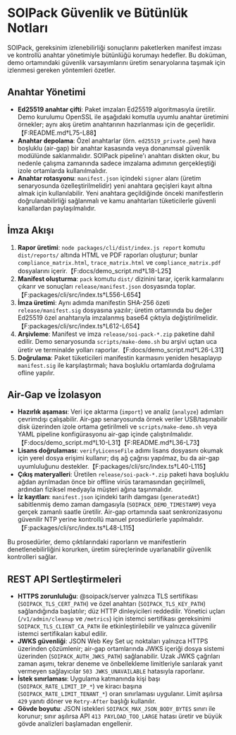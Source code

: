 # SOIPack Güvenlik ve Bütünlük Notları

SOIPack, gereksinim izlenebilirliği sonuçlarını paketlerken manifest imzası ve kontrollü anahtar yönetimiyle bütünlüğü korumayı hedefler. Bu doküman, demo ortamındaki güvenlik varsayımlarını üretim senaryolarına taşımak için izlenmesi gereken yöntemleri özetler.

## Anahtar Yönetimi

- **Ed25519 anahtar çifti**: Paket imzaları Ed25519 algoritmasıyla üretilir. Demo kurulumu OpenSSL ile aşağıdaki komutla uyumlu anahtar üretimini örnekler; aynı akış üretim anahtarının hazırlanması için de geçerlidir.【F:README.md†L75-L88】
- **Anahtar depolama**: Özel anahtarlar (örn. `ed25519_private.pem`) hava boşluklu (air-gap) bir anahtar kasasında veya donanımsal güvenlik modülünde saklanmalıdır. SOIPack pipeline'ı anahtarı diskten okur, bu nedenle çalışma zamanında sadece imzalama adımının gerçekleştiği izole ortamlarda kullanılmalıdır.
- **Anahtar rotasyonu**: `manifest.json` içindeki `signer` alanı (üretim senaryosunda özelleştirilmelidir) yeni anahtara geçişleri kayıt altına almak için kullanılabilir. Yeni anahtara geçildiğinde önceki manifestlerin doğrulanabilirliği sağlanmalı ve kamu anahtarları tüketicilerle güvenli kanallardan paylaşılmalıdır.

## İmza Akışı

1. **Rapor üretimi**: `node packages/cli/dist/index.js report` komutu `dist/reports/` altında HTML ve PDF raporları oluşturur; bunlar `compliance_matrix.html`, `trace_matrix.html` ve `compliance_matrix.pdf` dosyalarını içerir.【F:docs/demo_script.md†L18-L25】
2. **Manifest oluşturma**: `pack` komutu `dist/` dizinini tarar, içerik karmalarını çıkarır ve sonuçları `release/manifest.json` dosyasında toplar.【F:packages/cli/src/index.ts†L556-L654】
3. **İmza üretimi**: Aynı adımda manifestin SHA-256 özeti `release/manifest.sig` dosyasına yazılır; üretim ortamında bu değer Ed25519 özel anahtarıyla imzalanmış base64 çıktıyla değiştirilmelidir.【F:packages/cli/src/index.ts†L612-L654】
4. **Arşivleme**: Manifest ve imza `release/soi-pack-*.zip` paketine dahil edilir. Demo senaryosunda `scripts/make-demo.sh` bu arşivi uçtan uca üretir ve terminalde yolları raporlar.【F:docs/demo_script.md†L26-L31】
5. **Doğrulama**: Paket tüketicileri manifestin karmasını yeniden hesaplayıp `manifest.sig` ile karşılaştırmalı; hava boşluklu ortamlarda doğrulama ofline yapılır.

## Air-Gap ve İzolasyon

- **Hazırlık aşaması**: Veri içe aktarma (`import`) ve analiz (`analyze`) adımları çevrimdışı çalışabilir. Air-gap senaryosunda örnek veriler USB/taşınabilir disk üzerinden izole ortama getirilmeli ve `scripts/make-demo.sh` veya YAML pipeline konfigürasyonu air-gap içinde çalıştırılmalıdır.【F:docs/demo_script.md†L10-L31】【F:README.md†L36-L73】
- **Lisans doğrulaması**: `verifyLicenseFile` adımı lisans dosyasını okumak için yerel dosya erişimi kullanır; dış ağ çağrısı yapılmaz, bu da air-gap uyumluluğunu destekler.【F:packages/cli/src/index.ts†L40-L115】
- **Çıkış materyalleri**: Üretilen `release/soi-pack-*.zip` paketi hava boşluklu ağdan ayrılmadan önce bir offline virüs taramasından geçirilmeli, ardından fiziksel medyayla müşteri ağına taşınmalıdır.
- **İz kayıtları**: `manifest.json` içindeki tarih damgası (`generatedAt`) sabitlenmiş demo zaman damgasıyla (`SOIPACK_DEMO_TIMESTAMP`) veya gerçek zamanlı saatle üretilir. Air-gap ortamında saat senkronizasyonu güvenilir NTP yerine kontrollü manuel prosedürlerle yapılmalıdır.【F:packages/cli/src/index.ts†L48-L115】

Bu prosedürler, demo çıktılarındaki raporların ve manifestlerin denetlenebilirliğini korurken, üretim süreçlerinde uyarlanabilir güvenlik kontrolleri sağlar.

## REST API Sertleştirmeleri

- **HTTPS zorunluluğu**: @soipack/server yalnızca TLS sertifikası (`SOIPACK_TLS_CERT_PATH`) ve özel anahtarı (`SOIPACK_TLS_KEY_PATH`) sağlandığında başlatılır; düz HTTP dinleyicileri reddedilir. Yönetici uçları (`/v1/admin/cleanup` ve `/metrics`) için istemci sertifikası gereksinimi `SOIPACK_TLS_CLIENT_CA_PATH` ile etkinleştirilebilir ve yalnızca güvenilir istemci sertifikaları kabul edilir.
- **JWKS güvenliği**: JSON Web Key Set uç noktaları yalnızca HTTPS üzerinden çözümlenir; air-gap ortamlarında JWKS içeriği dosya sistemi üzerinden (`SOIPACK_AUTH_JWKS_PATH`) sağlanabilir. Uzak JWKS çağrıları zaman aşımı, tekrar deneme ve önbellekleme limitleriyle sarılarak yanıt vermeyen sağlayıcılar `503 JWKS_UNAVAILABLE` hatasıyla raporlanır.
- **İstek sınırlaması**: Uygulama katmanında kişi başı (`SOIPACK_RATE_LIMIT_IP_*`) ve kiracı başına (`SOIPACK_RATE_LIMIT_TENANT_*`) oran sınırlaması uygulanır. Limit aşılırsa `429` yanıtı döner ve `Retry-After` başlığı kullanılır.
- **Gövde boyutu**: JSON istekleri `SOIPACK_MAX_JSON_BODY_BYTES` sınırı ile korunur; sınır aşılırsa API `413 PAYLOAD_TOO_LARGE` hatası üretir ve büyük gövde analizleri başlamadan engellenir.
